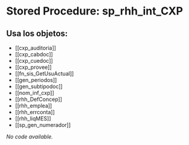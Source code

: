 # Stored Procedure: sp_rhh_int_CXP

## Usa los objetos:
- [[cxp_auditoria]]
- [[cxp_cabdoc]]
- [[cxp_cuedoc]]
- [[cxp_provee]]
- [[fn_sis_GetUsuActual]]
- [[gen_periodos]]
- [[gen_subtipodoc]]
- [[nom_inf_cxp]]
- [[rhh_DefConcep]]
- [[rhh_emplea]]
- [[rhh_errconta]]
- [[rhh_liqMES]]
- [[sp_gen_numerador]]

*No code available.*
